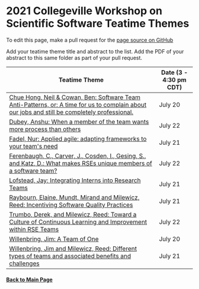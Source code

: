 # 2021 Collegeville Workshop on Scientific Software Teatime Themes

To edit this page, make a pull request for the [page source on GitHub](https://github.com/Collegeville/CW21/blob/master/WorkshopResources/TeatimeThemes/TeatimeThemeList.md)

Add your teatime theme title and abstract to the list. Add the PDF of your abstract to this same folder as part of your pull request.


|**Teatime Theme** | Date (3 - 4:30 pm CDT) |
|---|---|
| [Chue Hong, Neil & Cowan, Ben: Software Team Anti-Patterns, or: A time for us to complain about our jobs and still be completely professional.](anti-patterns.md) | July 20 |
| [Dubey, Anshu: When a member of the team wants more process than others](dubey-more-process.md) | July 22 |
| [Fadel, Nur: Applied agile: adapting frameworks to your team's need](fadel-cscs.md) | July 21 |
| [Ferenbaugh, C., Carver, J., Cosden, I., Gesing, S., and Katz, D.: What makes RSEs unique members of a software team?](ferenbaugh-et-al-rses.md) | July 22 |
| [Lofstead, Jay: Integrating Interns into Research Teams](lofstead-interns.md) | July 21 |
| [Raybourn, Elaine, Mundt, Mirand and Milewicz, Reed: Incentiving Software Quality Practices](raybourn-et-al-incentivizing.md) | July 21 |
| [Trumbo, Derek, and Milewicz, Reed: Toward a Culture of Continuous Learning and Improvement within RSE Teams](milewicz-trumbo-learning.md) | July 22 |
| [Willenbring, Jim: A Team of One](willenbring-1dev.md) | July 20 |
| [Willenbring, Jim and Milewicz, Reed: Different types of teams and associated benefits and challenges](willenbring-team-types.md) | July 21 |


#### [Back to Main Page](../../index.md) 